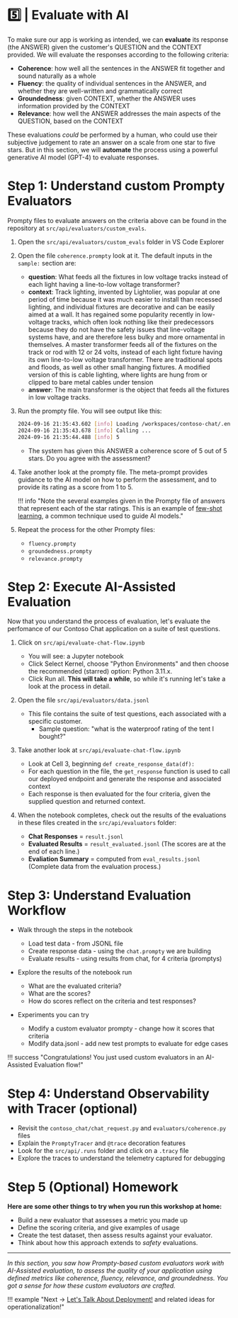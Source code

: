 # 5️⃣ | Evaluate with AI

To make sure our app is working as intended, we can **evaluate** its response (the ANSWER) given the customer's QUESTION and the CONTEXT provided. We will evaluate the responses according to the following criteria:

* **Coherence**: how well all the sentences in the ANSWER fit together and sound naturally as a whole
* **Fluency**: the quality of individual sentences in the ANSWER, and whether they are well-written and grammatically correct
* **Groundedness**: given CONTEXT, whether the ANSWER uses information provided by the CONTEXT
* **Relevance**: how well the ANSWER addresses the main aspects of the QUESTION, based on the CONTEXT

These evaluations _could_ be performed by a human, who could use their subjective judgement to rate an answer on a scale from one star to five stars. But in this section, we will **automate** the process using a powerful generative AI model (GPT-4) to evaluate responses.

# Step 1: Understand custom Prompty Evaluators

Prompty files to evaluate answers on the criteria above can be found in the repository at `src/api/evaluators/custom_evals`.

1. Open the `src/api/evaluators/custom_evals` folder in VS Code Explorer
1. Open the file `coherence.prompty` look at it. The default inputs in the `sample:` section are:
    - **question**: What feeds all the fixtures in low voltage tracks instead of each light having a line-to-low voltage transformer?
    - **context**: Track lighting, invented by Lightolier, was popular at one period of time because it was much easier to install than recessed lighting, and individual fixtures are decorative and can be easily aimed at a wall. It has regained some popularity recently in low-voltage tracks, which often look nothing like their predecessors because they do not have the safety issues that line-voltage systems have, and are therefore less bulky and more ornamental in themselves. A master transformer feeds all of the fixtures on the track or rod with 12 or 24 volts, instead of each light fixture having its own line-to-low voltage transformer. There are traditional spots and floods, as well as other small hanging fixtures. A modified version of this is cable lighting, where lights are hung from or clipped to bare metal cables under tension
    - **answer**: The main transformer is the object that feeds all the fixtures in low voltage tracks.
1. Run the prompty file. You will see output like this:
    ```bash
    2024-09-16 21:35:43.602 [info] Loading /workspaces/contoso-chat/.env
    2024-09-16 21:35:43.678 [info] Calling ...
    2024-09-16 21:35:44.488 [info] 5
    ```
    - The system has given this ANSWER a coherence score of 5 out of 5 stars. Do you agree with the assessment?    
1. Take another look at the prompty file. The meta-prompt provides guidance to the AI model on how to perform the assessment, and to provide its rating as a score from 1 to 5. 

    !!! info "Note the several examples given in the Prompty file of answers that represent each of the star ratings. This is an example of [few-shot learning](https://learn.microsoft.com/azure/ai-services/openai/concepts/advanced-prompt-engineering?pivots=programming-language-chat-completions#few-shot-learning), a common technique used to guide AI models."

1. Repeat the process for the other Prompty files:

    - `fluency.prompty`
    - `groundedness.prompty`
    - `relevance.prompty`

# Step 2: Execute AI-Assisted Evaluation

Now that you understand the process of evaluation, let's evaluate the perfomance of our Contoso Chat application on a suite of test questions.

1. Click on `src/api/evaluate-chat-flow.ipynb`
    - You will see: a Jupyter notebook
    - Click Select Kernel, choose "Python Environments" and then choose the recommended (starred) option: Python 3.11.x.
    - Click Run all. **This will take a while**, so while it's running let's take a look at the process in detail.

1. Open the file `src/api/evaluators/data.jsonl`
    - This file contains the suite of test questions, each associated with a specific customer.
       - Sample question: "what is the waterproof rating of the tent I bought?"

1. Take another look at  `src/api/evaluate-chat-flow.ipynb`
    - Look at Cell 3, beginning `def create_response_data(df):`
    - For each question in the file, the `get_response` function is used to call our deployed endpoint and generate the response and associated context
    - Each response is then evaluated for the four criteria, given the supplied question and returned context.

1. When the notebook completes, check out the results of the evaluations in these files created in the  `src/api/evaluators` folder:
    - **Chat Responses** = `result.jsonl`
    - **Evaluated Results** = `result_evaluated.jsonl` (The scores are at the end of each line.)
    - **Evaliation Summary** = computed from `eval_results.jsonl` (Complete data from the evaluation process.)

# Step 3: Understand Evaluation Workflow

- Walk through the steps in the notebook
    - Load test data - from JSONL file
    - Create response data - using the `chat.prompty` we are building
    - Evaluate results - using results from chat, for 4 criteria (promptys)
- Explore the results of the notebook run
    - What are the evaluated criteria?
    - What are the scores?
    - How do scores reflect on the criteria and test responses?

- Experiments you can try
    - Modify a custom evaluator prompty - change how it scores that criteria
    - Modify data.jsonl - add new test prompts to evaluate for edge cases

!!! success "Congratulations! You just used custom evaluators in an AI-Assisted Evaluation flow!"

# Step 4: Understand Observability with Tracer (optional)

- Revisit the `contoso_chat/chat_request.py` and `evaluators/coherence.py` files
- Explain the `PromptyTracer` and `@trace` decoration features
- Look for the `src/api/.runs` folder and click on a `.tracy` file
- Explore the traces to understand the telemetry captured for debugging

# Step 5 (Optional) Homework

**Here are some other things to try when you run this workshop at home:** 

- Build a new evaluator that assesses a metric you made up 
- Define the scoring criteria, and give examples of usage
- Create the test dataset, then assess results against your evaluator. 
- Think about how this approach extends to _safety_ evaluations. 

---

_In this section, you saw how Prompty-based custom evaluators work with AI-Assisted evaluation, to assess the quality of your application using defined metrics like coherence, fluency, relevance, and groundedness. You got a sense for how these custom evaluators are crafted._



!!! example "Next → [Let's Talk About Deployment!](./06-operationalization.md) and related ideas for operationalization!"